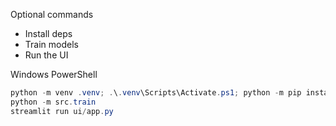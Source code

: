 Optional commands

- Install deps
- Train models
- Run the UI

Windows PowerShell

```powershell
python -m venv .venv; .\.venv\Scripts\Activate.ps1; python -m pip install --upgrade pip; pip install -r requirements.txt
python -m src.train
streamlit run ui/app.py
```
